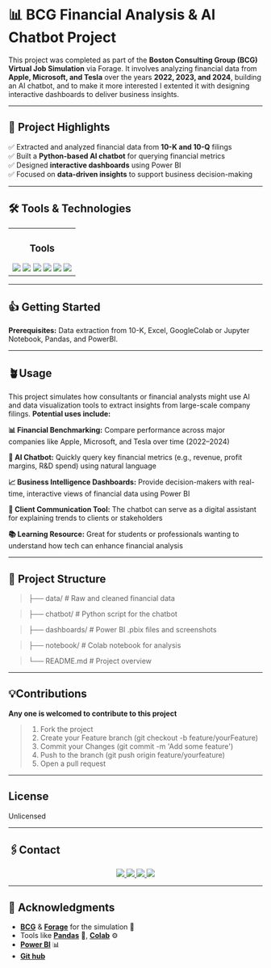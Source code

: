 # 📊 BCG Financial Analysis & AI Chatbot Project

This project was completed as part of the **Boston Consulting Group (BCG) Virtual Job Simulation** via Forage. It involves analyzing financial data from **Apple, Microsoft, and Tesla** over the years **2022, 2023, and 2024**, building an AI chatbot, and to make it more interested I extented it with designing interactive dashboards to deliver business insights.

---

## 🚀 Project Highlights

✅ Extracted and analyzed financial data from **10-K and 10-Q** filings  
✅ Built a **Python-based AI chatbot** for querying financial metrics  
✅ Designed **interactive dashboards** using Power BI  
✅ Focused on **data-driven insights** to support business decision-making

---

<h2 align="left">🛠️ Tools & Technologies</h2>

<table>
  <tr>
    <td align="center" width="100%">
      <h3> Tools </h3>
      <img src="https://img.shields.io/badge/Python-3776AB?logo=python&logoColor=white&style=flat" />
      <img src="https://img.shields.io/badge/Google%20Colab-F9AB00?logo=googlecolab&logoColor=white&style=flat" />
      <img src="https://img.shields.io/badge/NLP-4B8BBE?style=flat" />
      <img src="https://img.shields.io/badge/Excel-217346?logo=microsoft-excel&logoColor=white&style=flat" />
      <img src="https://img.shields.io/badge/Power%20BI-F2C811?logo=powerbi&logoColor=black&style=flat" />
      <img src="https://img.shields.io/badge/GitHub-181717?logo=github&logoColor=white&style=flat" />
    </td>
  </tr>
</table>


---

## 👍 Getting Started
**Prerequisites:** Data extraction from 10-K, Excel, GoogleColab or Jupyter Notebook, Pandas, and PowerBI.

---
## 🪴Usage
This project simulates how consultants or financial analysts might use AI and data visualization tools to extract insights from large-scale company filings. **Potential uses include:**

**📊 Financial Benchmarking:** Compare performance across major companies like Apple, Microsoft, and Tesla over time (2022–2024)

**🤖 AI Chatbot:** Quickly query key financial metrics (e.g., revenue, profit margins, R&D spend) using natural language

**📈 Business Intelligence Dashboards:** Provide decision-makers with real-time, interactive views of financial data using Power BI

**💬 Client Communication Tool:** The chatbot can serve as a digital assistant for explaining trends to clients or stakeholders

**📚 Learning Resource:** Great for students or professionals wanting to understand how tech can enhance financial analysis

---

## 📂 Project Structure

>├── data/ # Raw and cleaned financial data

>├── chatbot/ # Python script for the chatbot

>├── dashboards/ # Power BI .pbix files and screenshots

>├── notebook/ # Colab notebook for analysis

>└── README.md # Project overview

---

## 💡Contributions
**Any one is welcomed to contribute to this project**
> 1. Fork the project
> 2. Create your Feature branch (git checkout -b feature/yourFeature)
> 3. Commit your Changes (git commit -m 'Add some feature')
> 4. Push to the branch (git push origin feature/yourfeature)
> 5. Open a pull request

---

## License
Unlicensed

---

## 🖇️Contact
<p align="center">
  <a href="https://www.linkedin.com/in/maleha-naaz-a22923201/" target="_blank">
    <img src="https://img.shields.io/badge/LinkedIn-0077B5?style=for-the-badge&logo=linkedin&logoColor=white" />
  </a>
  <a href="https://github.com/mnaaz-learn" target="_blank">
    <img src="https://img.shields.io/badge/GitHub-171515?style=for-the-badge&logo=github&logoColor=white" />
  </a>
  <a href="https://www.instagram.com/mnaaz145/?hl=en" target="_blank">
    <img src="https://img.shields.io/badge/Instagram-E4405F?style=for-the-badge&logo=instagram&logoColor=white" />
  </a>
  <a href="mailto:malehanaaz892@gmail.com">
    <img src="https://img.shields.io/badge/Email-D14836?style=for-the-badge&logo=gmail&logoColor=white" />
  </a>
</p>

---

## 🙏 Acknowledgments

- [**BCG**](https://www.bcg.com/) & [**Forage**](https://www.theforage.com/) for the simulation 🙌  
- Tools like [**Pandas**](https://pandas.pydata.org/) 🐼, [**Colab**](https://colab.research.google.com/) ⚙️
-  [**Power BI**](https://powerbi.microsoft.com/) 📊
-  [**Git hub**](https://github.com/othneildrew/Best-README-Template/) 


